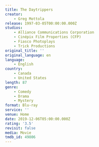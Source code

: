 ```yaml
---
title: The Daytrippers
creator:
    - Greg Mottola
release: 1997-03-05T00:00:00.000Z
studios:
    - Alliance Communications Corporation
    - Cinépix Film Properties (CFP)
    - Fiasco Photoplays
    - Trick Productions
original_title: ''
original_language: en
language:
    - English
country:
    - Canada
    - United States
length: 87
genre:
    - Comedy
    - Drama
    - Mystery
format: Blu-ray
service: ''
venue: Home
date: 2019-12-06T05:00:00.000Z
rating: '3.5'
revisit: false
media: Movie
tmdb_id: 49806
---
```



